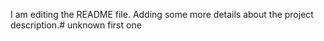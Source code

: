 I am editing the README file. Adding some more details about the project description.# unknown
first one
